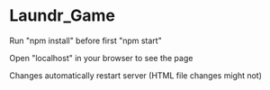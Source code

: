 # Laundr_Game

Run "npm install" before first "npm start"

Open "localhost" in your browser to see the page

Changes automatically restart server (HTML file changes might not)
